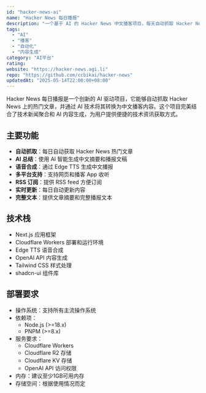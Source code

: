 ```yaml
---
id: "hacker-news-ai"
name: "Hacker News 每日播报"
description: "一个基于 AI 的 Hacker News 中文播客项目，每天自动抓取 Hacker News 热门文章，通过 AI 生成中文总结并转换为播客内容"
tags:
  - "AI"
  - "播客"
  - "自动化"
  - "内容生成"
category: "AI平台"
rating: 
website: "https://hacker-news.agi.li"
repo: "https://github.com/ccbikai/hacker-news"
updatedAt: "2025-05-14T22:00:00+08:00"
---
```


Hacker News 每日播报是一个创新的 AI 驱动项目，它能够自动抓取 Hacker News 上的热门文章，并通过 AI 技术将其转换为中文播客内容。这个项目完美结合了技术新闻聚合和 AI 内容生成，为用户提供便捷的技术资讯获取方式。

## 主要功能

- **自动抓取**：每日自动获取 Hacker News 热门文章
- **AI 总结**：使用 AI 智能生成中文摘要和播报文稿
- **语音合成**：通过 Edge TTS 生成中文播报
- **多平台支持**：支持网页和播客 App 收听
- **RSS 订阅**：提供 RSS feed 方便订阅
- **实时更新**：每日自动更新内容
- **完整文本**：提供文章摘要和完整播报文本

## 技术栈

- Next.js 应用框架
- Cloudflare Workers 部署和运行环境
- Edge TTS 语音合成
- OpenAI API 内容生成
- Tailwind CSS 样式处理
- shadcn-ui 组件库

## 部署要求

- 操作系统：支持所有主流操作系统
- 依赖项：
  - Node.js (>=18.x)
  - PNPM (>=8.x)
- 服务要求：
  - Cloudflare Workers
  - Cloudflare R2 存储
  - Cloudflare KV 存储
  - OpenAI API 访问权限
- 内存：建议至少1GB可用内存
- 存储空间：根据使用情况而定 